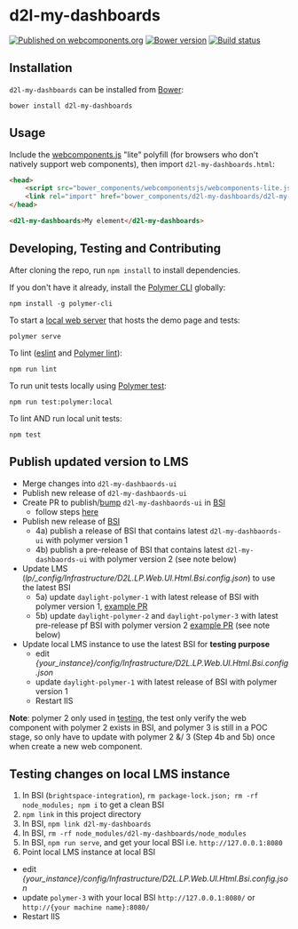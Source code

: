 # d2l-my-dashboards
[![Published on webcomponents.org](https://img.shields.io/badge/webcomponents.org-published-blue.svg)](https://www.webcomponents.org/element/Brightspace/d2l-my-dashboard-ui)
[![Bower version][bower-image]][bower-url]
[![Build status][ci-image]][ci-url]

## Installation

`d2l-my-dashboards` can be installed from [Bower][bower-url]:
```shell
bower install d2l-my-dashboards
```

## Usage

Include the [webcomponents.js](http://webcomponents.org/polyfills/) "lite" polyfill (for browsers who don't natively support web components), then import `d2l-my-dashboards.html`:

```html
<head>
	<script src="bower_components/webcomponentsjs/webcomponents-lite.js"></script>
	<link rel="import" href="bower_components/d2l-my-dashboards/d2l-my-dashboards.html">
</head>
```

<!---
```
<custom-element-demo>
  <template>
    <script src="../webcomponentsjs/webcomponents-lite.js"></script>
    <link rel="import" href="../d2l-typography/d2l-typography.html">
    <link rel="import" href="d2l-my-dashboards.html">
    <custom-style include="d2l-typography">
      <style is="custom-style" include="d2l-typography"></style>
    </custom-style>
    <style>
      html {
        font-size: 20px;
        font-family: 'Lato', 'Lucida Sans Unicode', 'Lucida Grande', sans-serif;
      }
    </style>
    <next-code-block></next-code-block>
  </template>
</custom-element-demo>
```
-->
```html
<d2l-my-dashboards>My element</d2l-my-dashboards>
```

## Developing, Testing and Contributing

After cloning the repo, run `npm install` to install dependencies.

If you don't have it already, install the [Polymer CLI](https://www.polymer-project.org/3.0/docs/tools/polymer-cli) globally:

```shell
npm install -g polymer-cli
```

To start a [local web server](https://www.polymer-project.org/3.0/docs/tools/polymer-cli-commands#serve) that hosts the demo page and tests:

```shell
polymer serve
```

To lint ([eslint](http://eslint.org/) and [Polymer lint](https://www.polymer-project.org/3.0/docs/tools/polymer-cli-commands#lint)):

```shell
npm run lint
```

To run unit tests locally using [Polymer test](https://www.polymer-project.org/3.0/docs/tools/polymer-cli-commands#tests):

```shell
npm run test:polymer:local
```

To lint AND run local unit tests:

```shell
npm test
```

## Publish updated version to LMS

- Merge changes into `d2l-my-dashbaords-ui`
- Publish new release of `d2l-my-dashbaords-ui`
- Create PR to publish/[bump](https://github.com/Brightspace/brightspace-integration/pull/928/files) `d2l-my-dashbaords-ui` in [BSI](https://github.com/Brightspace/brightspace-integration)
  * follow steps [here](https://github.com/Brightspace/brightspace-integration#bower-locking)
- Publish new release of [BSI](https://github.com/Brightspace/brightspace-integration)
  * 4a) publish a release of BSI that contains latest `d2l-my-dashbaords-ui` with polymer version 1
  * 4b) publish a pre-release of BSI that contains latest `d2l-my-dashbaords-ui` with polymer version 2 (see note below)
- Update LMS (*lp/_config/Infrastructure/D2L.LP.Web.UI.Html.Bsi.config.json*) to use the latest BSI
  * 5a) update `daylight-polymer-1` with latest release of BSI with polymer version 1, [example PR](https://git.dev.d2l/projects/CORE/repos/lp/pull-requests/10442/diff)
  * 5b) update `daylight-polymer-2` and `daylight-polymer-3` with latest pre-release pf BSI with polymer version 2 [example PR](https://git.dev.d2l/projects/CORE/repos/lp/pull-requests/10399/overview) (see note below)
- Update local LMS instance to use the latest BSI for **testing purpose**
  * edit *{your_instance}/config/Infrastructure/D2L.LP.Web.UI.Html.Bsi.config.json*
  * update `daylight-polymer-1` with latest release of BSI with polymer version 1
  * Restart IIS

**Note**: polymer 2 only used in [testing](http://search.dev.d2l/source/xref/Lms/lp/framework/web/D2L.LP.Web.IntegrationTests/UI/Html/Bsi/BsiAssetVerificationTests.cs#40), the test only verify the web component with polymer 2 exists in BSI, and polymer 3 is still in a POC stage, so only have to update with polymer 2 &/ 3 (Step 4b and 5b) once when create a new web component.

## Testing changes on local LMS instance

1. In BSI (`brightspace-integration`), `rm package-lock.json; rm -rf node_modules; npm i` to get a clean BSI
2. `npm link` in this project directory
3. In BSI, `npm link d2l-my-dashboards`
4. In BSI, `rm -rf node_modules/d2l-my-dashboards/node_modules`
5. In BSI, `npm run serve`, and get your local BSI i.e. `http://127.0.0.1:8080`
6. Point local LMS instance at local BSI
  * edit *{your_instance}/config/Infrastructure/D2L.LP.Web.UI.Html.Bsi.config.json*
  * update `polymer-3` with your local BSI `http://127.0.0.1:8080/` or `http://{your machine name}:8080/`
  * Restart IIS


[bower-url]: http://bower.io/search/?q=d2l-my-dashboards
[bower-image]: https://badge.fury.io/bo/d2l-my-dashboards.svg
[ci-url]: https://travis-ci.org/Brightspace/d2l-my-dashboards-ui
[ci-image]: https://travis-ci.org/Brightspace/d2l-my-dashboards-ui.svg?branch=master
